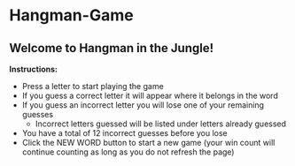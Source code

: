 # Hangman-Game

## Welcome to Hangman in the Jungle!

**Instructions:**
* Press a letter to start playing the game
* If you guess a correct letter it will appear where it belongs in the word
* If you guess an incorrect letter you will lose one of your remaining guesses
    * Incorrect letters guessed will be listed under letters already guessed
* You have a total of 12 incorrect guesses before you lose
* Click the NEW WORD button to start a new game (your win count will continue counting as long as you do not refresh the page)